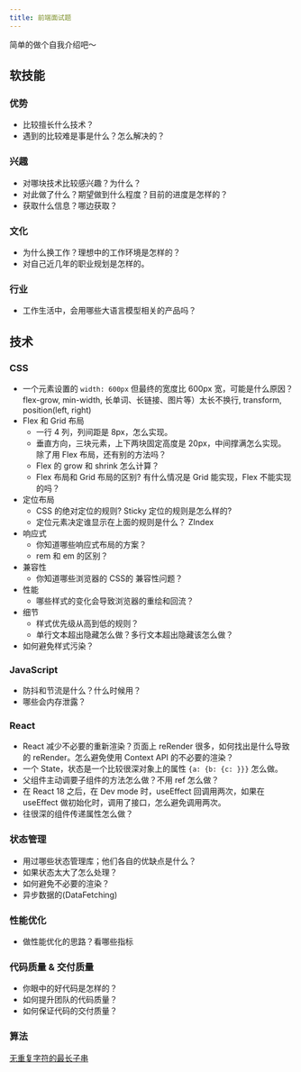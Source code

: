 ```yaml
---
title: 前端面试题
---
```


简单的做个自我介绍吧～

## 软技能
### 优势
* 比较擅长什么技术？
* 遇到的比较难是事是什么？怎么解决的？

### 兴趣
* 对哪块技术比较感兴趣？为什么？
* 对此做了什么？期望做到什么程度？目前的进度是怎样的？
* 获取什么信息？哪边获取？

### 文化
* 为什么换工作？理想中的工作环境是怎样的？
* 对自己近几年的职业规划是怎样的。

### 行业
* 工作生活中，会用哪些大语言模型相关的产品吗？
  
## 技术
### CSS
* 一个元素设置的 `width: 600px` 但最终的宽度比 600px 宽，可能是什么原因？  flex-grow, min-width, 长单词、长链接、图片等）太长不换行, transform, position(left, right)
* Flex 和 Grid 布局
  * 一行 4 列，列间距是 8px，怎么实现。
  * 垂直方向，三块元素，上下两块固定高度是 20px，中间撑满怎么实现。除了用 Flex 布局，还有别的方法吗？
  * Flex 的 grow 和 shrink 怎么计算？
  * Flex 布局和 Grid 布局的区别? 有什么情况是 Grid 能实现，Flex 不能实现的吗？
* 定位布局
  * CSS 的绝对定位的规则? Sticky 定位的规则是怎么样的?
  * 定位元素决定谁显示在上面的规则是什么？ ZIndex
* 响应式
  * 你知道哪些响应式布局的方案？
  * rem 和 em 的区别？
* 兼容性
  * 你知道哪些浏览器的 CSS的 兼容性问题？
* 性能
  * 哪些样式的变化会导致浏览器的重绘和回流？ 
* 细节
  * 样式优先级从高到低的规则？
  * 单行文本超出隐藏怎么做？多行文本超出隐藏该怎么做？
* 如何避免样式污染？

### JavaScript
* 防抖和节流是什么？什么时候用？
* 哪些会内存泄露？

### React
* React 减少不必要的重新渲染？页面上 reRender 很多，如何找出是什么导致的 reRender。怎么避免使用 Context API 的不必要的渲染？
* 一个 State，状态是一个比较很深对象上的属性 `{a: {b: {c: }}}` 怎么做。
* 父组件主动调要子组件的方法怎么做？不用 ref 怎么做？
* 在 React 18 之后，在 Dev mode 时，useEffect 回调用两次，如果在 useEffect 做初始化时，调用了接口，怎么避免调用两次。
* 往很深的组件传递属性怎么做？

### 状态管理
* 用过哪些状态管理库；他们各自的优缺点是什么？
* 如果状态太大了怎么处理？
* 如何避免不必要的渲染？
* 异步数据的(DataFetching)

### 性能优化
* 做性能优化的思路？看哪些指标

### 代码质量 & 交付质量
* 你眼中的好代码是怎样的？
* 如何提升团队的代码质量？
* 如何保证代码的交付质量？

### 算法
[无重复字符的最长子串](https://leetcode.cn/problems/wtcaE1/description/)


